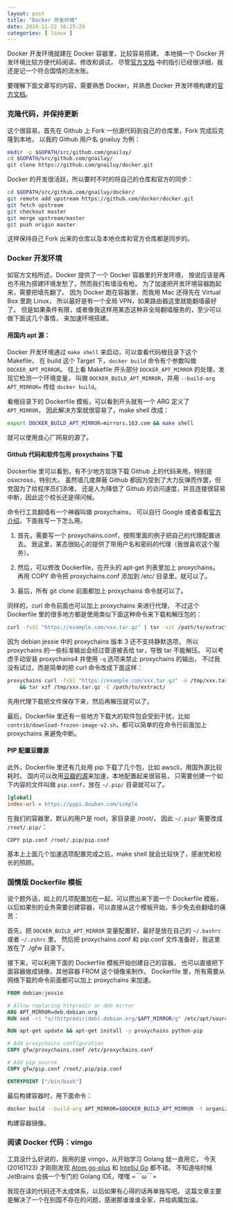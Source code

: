 ```yaml
---
layout: post
title: "Docker 开发环境"
date: 2016-11-22 16:25:29
categories: [ linux ]
---
```


Docker 开发环境就建在 Docker 容器里，比较容易搭建。
本地搞一个 Docker 开发环境比较方便代码阅读、修改和调试，
尽管[官方文档][docker-dev] 中的指引已经很详细，我还是记一个符合国情的流水账。

要理解下面文章写的内容，需要熟悉 Docker，并熟悉 Docker 开发环境构建的[官方文档][docker-dev]。

<!-- more -->

### 克隆代码，并保持更新

这个很容易，首先在 Github 上 Fork 一份源代码到自己的仓库里，Fork 完成后克隆到本地，
以我的 Github 用户名 gnailuy 为例：

``` bash
mkdir -p $GOPATH/src/github.com/gnailuy/
cd $GOPATH/src/github.com/gnailuy/
git clone https://github.com/gnailuy/docker.git
```

Docker 的开发很活跃，所以要时不时的将自己的仓库和官方的同步：

``` bash
cd $GOPATH/src/github.com/gnailuy/docker/
git remote add upstream https://github.com/docker/docker.git
git fetch upstream
git checkout master
git merge upstream/master
git push origin master
```

这样保持自己 Fork 出来的仓库以及本地仓库和官方仓库都是同步的。

### Docker 开发环境

如官方文档所述，Docker 提供了一个 Docker 容器里的开发环境，
按说应该是再也不用为搭建环境发愁了，然而我们有墙没有枪。
为了加速把开发环境容器跑起来，需要把墙先翻了。
因为 Docker 跑在容器里，而我用 Mac 还得先在 Virtual Box 里跑 Linux，
所以最好是有一个全局 VPN，如果路由器这里就能翻墙最好了。
但是如果条件有限，或者像我这样用某态这种非全局翻墙服务的，至少可以做下面这几个事情，
来加速环境搭建。

#### 用国内 apt 源：

Docker 开发环境通过 `make shell` 来启动，可以查看代码根目录下这个 Makefile，
在 build 这个 Target 下，`docker build` 命令有个参数叫做 `DOCKER_APT_MIRROR`。
往上看 Makefile 开头部分 `DOCKER_APT_MIRROR` 的处理，发现它检测一个环境变量，
叫做 `DOCKER_BUILD_APT_MIRROR`，并用 `--build-arg APT_MIRROR=` 传给 `docker build`。

看根目录下的 Dockerfile 模板，可以看到开头就有一个 ARG 定义了`APT_MIRROR`，
因此解决方案就很容易了，make shell 改成：

``` bash
export DOCKER_BUILD_APT_MIRROR=mirrors.163.com && make shell
```

就可以使用良心厂网易的源了。

#### Github 代码和软件包用 proxychains 下载

Dockerfile 里可以看到，有不少地方现场下载 Github 上的代码来用，特别是 osxcross，特别大。
虽然墙几度屏蔽 Github 都因为受到了大力反弹而作罢，但党国为了给程序员们添堵，
还是人为降低了 Github 的访问速度，并且连接很容易中断，因此这个校长还是得问候。

命令行工具翻墙有一个神器叫做 proxychains，
可以自行 Google 或者查看[官方介绍][proxychains]，下面我写一下怎么用。

1. 首先，需要写一个 proxychains.conf，按照里面的例子把自己的代理配置进去。
我这里，某态很贴心的提供了带用户名和密码的代理（我很喜欢这个服务）。

2. 然后，可以修改 Dockerfile，在开头的 apt-get 列表里加上 proxychains，
再用 COPY 命令把 proxychains.conf 添加到 /etc/ 目录里，就可以了。

3. 最后，所有 git clone 前面都加上 proxychains 命令就可以了。

同样的，curl 命令前面也可以加上 proxychains 来进行代理，
不过这个 Dockerfile 里的很多地方都是使用类似下面这种命令来下载和解压包的：

``` bash
curl -fsSl "https://example.com/xxx.tar.gz" | tar -xzC /path/to/extract/
```

因为 debian jessie 中的 proxychains 版本 3 还不支持静默选项，
所以 proxychains 的一些标准输出会经过管道被丢给 tar，导致 tar 不能解压。
可以考虑手动安装 proxychains4 并使用 `-q` 选项来禁止 proxychains 的输出，
不过我没有试过，而是简单的把 curl 命令改成下面这样：

``` bash
proxychains curl -fsSl "https://example.com/xxx.tar.gz" -o /tmp/xxx.tar.gz \
    && tar xzf /tmp/xxx.tar.gz -C /path/to/extract/
```

先用代理下载把文件保存下来，然后再解压就可以了。

最后，Dockerfile 里还有一些地方下载大的软件包会受到干扰，比如
`contrib/download-frozen-image-v2.sh`，都可以简单的在命令行前面加上 proxychains
来避免中断。

#### PIP 配置豆瓣源

此外，Dockerfile 里还有几处用 pip 下载了几个包，比如 awscli，用国外源比较耗时。
国内可以改用[豆瓣的源][pypi-douban]来加速，本地配置起来很容易，
只需要创建一个如下内容的文件叫做 `pip.conf`，放在 `~/.pip/` 目录就可以了。

``` ini
[global]
index-url = https://pypi.douban.com/simple
```

在我们的容器里，默认的用户是 root，家目录是 /root/，
因此 `~/.pip/` 需要改成 `/root/.pip/`：

```
COPY pip.conf /root/.pip/pip.conf
```

基本上上面几个加速选项配置完成之后，make shell 就会比较快了，感谢党和校长的照顾。

### 国情版 Dockerfile 模板

说个题外话，如上的几项配置加在一起，可以攒出来下面一个 Dockerfile 模板，
以后如果别的业务需要创建容器，可以直接从这个模板开始，多少免去些翻墙的痛苦：

首先，把 `DOCKER_BUILD_APT_MIRROR` 变量配置好，最好是放在自己的 `~/.bashrc` 或者
`~/.zshrc` 里。
然后把 proxychains.conf 和 pip.conf 文件准备好，我这里放在了 ./gfw 目录下。

接下来，可以利用下面的 Dockerfile 模板开始创建自己的容器，
也可以直接把下面容器做成镜像，其他容器 FROM 这个镜像来制作。
Dockerfile 里，所有需要从网络下载的命令前面都可以加上 proxychains 来加速。

``` Dockerfile
FROM debian:jessie

# Allow replacing httpredir or deb mirror
ARG APT_MIRROR=deb.debian.org
RUN sed -ri "s/(httpredir|deb).debian.org/$APT_MIRROR/g" /etc/apt/sources.list

RUN apt-get update && apt-get install -y proxychains python-pip

# Add proxychains configuration
COPY gfw/proxychains.conf /etc/proxychains.conf

# Add pip source
COPY gfw/pip.conf /root/.pip/pip.conf

ENTRYPOINT ["/bin/bash"]
```

最后构建容器时，用下面命令：

``` bash
docker build --build-arg APT_MIRROR=$DOCKER_BUILD_APT_MIRROR -t organization/image-name .
```

构建容器镜像。

### 阅读 Docker 代码：vimgo

工具没什么好说的，我用的是 vimgo，从开始学习 Golang 就一直用它，
今天 (20161123) 才刚刚发现 [Atom go-plus][go-plus] 和 [IntelliJ Go][intellij-go] 都不错。
不知道啥时候 JetBrains 会搞一个专门的 Golang IDE，嘿嘿 =￣ω￣=

我现在读的代码还不太成体系，以后如果有心得的话再单独写吧。
这篇文章主要是解决了一个在别国不存在的问题，感谢那谁谁谁全家，并给病魔加油。

[docker-dev]:   https://docs.docker.com/opensource/project/set-up-dev-env/
[proxychains]:  http://proxychains.sourceforge.net/
[pypi-douban]:  http://pypi.doubanio.com/
[go-plus]:      https://atom.io/packages/go-plus
[intellij-go]:  http://go-ide.com/

